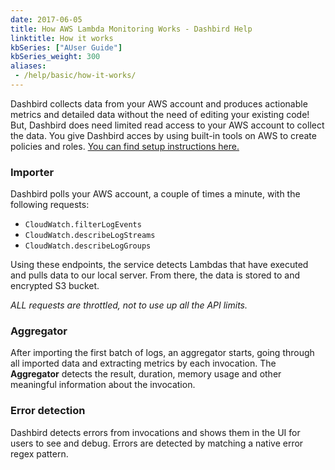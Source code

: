 ```yaml
---
date: 2017-06-05
title: How AWS Lambda Monitoring Works - Dashbird Help
linktitle: How it works
kbSeries: ["AUser Guide"]
kbSeries_weight: 300
aliases:
 - /help/basic/how-it-works/
---
```


Dashbird collects data from your AWS account and produces actionable metrics and detailed data without the need of editing your existing code!
But, Dashbird does need limited read access to your AWS account to collect the data. You give Dashbird acces by using built-in tools on AWS to create policies and roles. [You can find setup instructions here.](/docs/user-guide/get-started)

### Importer

Dashbird polls your AWS account, a couple of times a minute, with the following requests:

- `CloudWatch.filterLogEvents`
- `CloudWatch.describeLogStreams`
- `CloudWatch.describeLogGroups`

Using these endpoints, the service detects Lambdas that have executed and pulls data to our local server. From there, the data is stored to and encrypted S3 bucket.

_ALL requests are throttled, not to use up all the API limits._


### Aggregator
After importing the first batch of logs, an aggregator starts, going through all imported data and extracting metrics by each invocation. The **Aggregator** detects the result, duration, memory usage and other meaningful information about the invocation.

### Error detection
Dashbird detects errors from invocations and shows them in the UI for users to see and debug. Errors are detected by matching a native error regex pattern.
